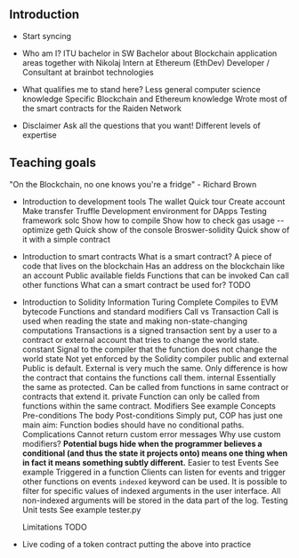 ## Introduction

* Start syncing

* Who am I?
    ITU bachelor in SW
    Bachelor about Blockchain application areas together with Nikolaj
    Intern at Ethereum (EthDev)
    Developer / Consultant at brainbot technologies

* What qualifies me to stand here?
    Less general computer science knowledge
    Specific Blockchain and Ethereum knowledge
    Wrote most of the smart contracts for the Raiden Network

* Disclaimer
    Ask all the questions that you want!
    Different levels of expertise

## Teaching goals

"On the Blockchain, no one knows you're a fridge" - Richard Brown

* Introduction to development tools
    The wallet
        Quick tour
            Create account
            Make transfer
    Truffle
        Development environment for DApps
        Testing framework
    solc
        Show how to compile
        Show how to check gas usage
        --optimize
    geth
        Quick show of the console
    Broswer-solidity
        Quick show of it with a simple contract

* Introduction to smart contracts
    What is a smart contract?
        A piece of code that lives on the blockchain
        Has an address on the blockchain like an account
        Public available fields
        Functions that can be invoked
        Can call other functions
    What can a smart contract be used for?
        TODO

* Introduction to Solidity
    Information
        Turing Complete
        Compiles to EVM bytecode
    Functions and standard modifiers
        Call vs Transaction
            Call is used when reading the state and making non-state-changing computations
            Transactions is a signed transaction sent by a user to a contract or external account that tries to change the world state.
        constant
            Signal to the compiler that the function does not change the world state
            Not yet enforced by the Solidity compiler
        public and external
            Public is default.
            External is very much the same. Only difference is how the contract that contains the functions call them.
        internal
            Essentially the same as protected.
            Can be called from functions in same contract or contracts that extend it.
        private
            Function can only be called from functions within the same contract.
    Modifiers
        See example
        Concepts
            Pre-conditions
            The body
            Post-conditions
        Simply put, COP has just one main aim:
            Function bodies should have no conditional paths.
        Complications
            Cannot return custom error messages
        Why use custom modifiers?
            **Potential bugs hide when the programmer believes a conditional (and thus the state it projects onto) means one thing when in fact it means something subtly different.**
            Easier to test
    Events
        See example
        Triggered in a function
        Clients can listen for events and trigger other functions on events
        `indexed` keyword can be used. It is possible to filter for specific values of indexed arguments in the user interface.
        All non-indexed arguments will be stored in the data part of the log.
    Testing
        Unit tests
        See example
        tester.py

    Limitations
        TODO

* Live coding of a token contract putting the above into practice

